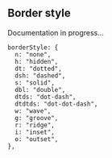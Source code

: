 ## Border style

Documentation in progress...

```
borderStyle: {
  n: "none",
  h: "hidden",
  dt: "dotted",
  dsh: "dashed",
  s: "solid",
  dbl: "double",
  dtds: "dot-dash",
  dtdtds: "dot-dot-dash",
  w: "wave",
  g: "groove",
  r: "ridge",
  i: "inset",
  o: "outset",
},
```